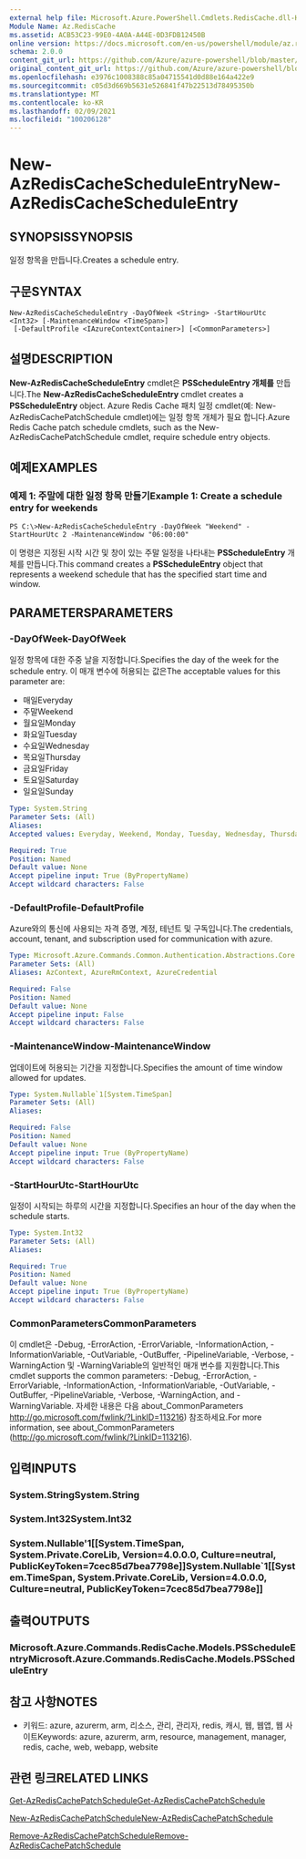 ```yaml
---
external help file: Microsoft.Azure.PowerShell.Cmdlets.RedisCache.dll-Help.xml
Module Name: Az.RedisCache
ms.assetid: ACB53C23-99E0-4A0A-A44E-0D3FDB12450B
online version: https://docs.microsoft.com/en-us/powershell/module/az.rediscache/new-azrediscachescheduleentry
schema: 2.0.0
content_git_url: https://github.com/Azure/azure-powershell/blob/master/src/RedisCache/RedisCache/help/New-AzRedisCacheScheduleEntry.md
original_content_git_url: https://github.com/Azure/azure-powershell/blob/master/src/RedisCache/RedisCache/help/New-AzRedisCacheScheduleEntry.md
ms.openlocfilehash: e3976c1008388c85a04715541d0d88e164a422e9
ms.sourcegitcommit: c05d3d669b5631e526841f47b22513d78495350b
ms.translationtype: MT
ms.contentlocale: ko-KR
ms.lasthandoff: 02/09/2021
ms.locfileid: "100206128"
---
```

# <span data-ttu-id="7c2e5-101">New-AzRedisCacheScheduleEntry</span><span class="sxs-lookup"><span data-stu-id="7c2e5-101">New-AzRedisCacheScheduleEntry</span></span>

## <span data-ttu-id="7c2e5-102">SYNOPSIS</span><span class="sxs-lookup"><span data-stu-id="7c2e5-102">SYNOPSIS</span></span>
<span data-ttu-id="7c2e5-103">일정 항목을 만듭니다.</span><span class="sxs-lookup"><span data-stu-id="7c2e5-103">Creates a schedule entry.</span></span>

## <span data-ttu-id="7c2e5-104">구문</span><span class="sxs-lookup"><span data-stu-id="7c2e5-104">SYNTAX</span></span>

```
New-AzRedisCacheScheduleEntry -DayOfWeek <String> -StartHourUtc <Int32> [-MaintenanceWindow <TimeSpan>]
 [-DefaultProfile <IAzureContextContainer>] [<CommonParameters>]
```

## <span data-ttu-id="7c2e5-105">설명</span><span class="sxs-lookup"><span data-stu-id="7c2e5-105">DESCRIPTION</span></span>
<span data-ttu-id="7c2e5-106">**New-AzRedisCacheScheduleEntry** cmdlet은 **PSScheduleEntry 개체를** 만듭니다.</span><span class="sxs-lookup"><span data-stu-id="7c2e5-106">The **New-AzRedisCacheScheduleEntry** cmdlet creates a **PSScheduleEntry** object.</span></span>
<span data-ttu-id="7c2e5-107">Azure Redis Cache 패치 일정 cmdlet(예: New-AzRedisCachePatchSchedule cmdlet)에는 일정 항목 개체가 필요 합니다.</span><span class="sxs-lookup"><span data-stu-id="7c2e5-107">Azure Redis Cache patch schedule cmdlets, such as the New-AzRedisCachePatchSchedule cmdlet, require schedule entry objects.</span></span>

## <span data-ttu-id="7c2e5-108">예제</span><span class="sxs-lookup"><span data-stu-id="7c2e5-108">EXAMPLES</span></span>

### <span data-ttu-id="7c2e5-109">예제 1: 주말에 대한 일정 항목 만들기</span><span class="sxs-lookup"><span data-stu-id="7c2e5-109">Example 1: Create a schedule entry for weekends</span></span>
```
PS C:\>New-AzRedisCacheScheduleEntry -DayOfWeek "Weekend" -StartHourUtc 2 -MaintenanceWindow "06:00:00"
```

<span data-ttu-id="7c2e5-110">이 명령은 지정된 시작 시간 및 창이 있는 주말 일정을 나타내는 **PSScheduleEntry** 개체를 만듭니다.</span><span class="sxs-lookup"><span data-stu-id="7c2e5-110">This command creates a **PSScheduleEntry** object that represents a weekend schedule that has the specified start time and window.</span></span>

## <span data-ttu-id="7c2e5-111">PARAMETERS</span><span class="sxs-lookup"><span data-stu-id="7c2e5-111">PARAMETERS</span></span>

### <span data-ttu-id="7c2e5-112">-DayOfWeek</span><span class="sxs-lookup"><span data-stu-id="7c2e5-112">-DayOfWeek</span></span>
<span data-ttu-id="7c2e5-113">일정 항목에 대한 주중 날을 지정합니다.</span><span class="sxs-lookup"><span data-stu-id="7c2e5-113">Specifies the day of the week for the schedule entry.</span></span>
<span data-ttu-id="7c2e5-114">이 매개 변수에 허용되는 값은</span><span class="sxs-lookup"><span data-stu-id="7c2e5-114">The acceptable values for this parameter are:</span></span>
- <span data-ttu-id="7c2e5-115">매일</span><span class="sxs-lookup"><span data-stu-id="7c2e5-115">Everyday</span></span> 
- <span data-ttu-id="7c2e5-116">주말</span><span class="sxs-lookup"><span data-stu-id="7c2e5-116">Weekend</span></span> 
- <span data-ttu-id="7c2e5-117">월요일</span><span class="sxs-lookup"><span data-stu-id="7c2e5-117">Monday</span></span> 
- <span data-ttu-id="7c2e5-118">화요일</span><span class="sxs-lookup"><span data-stu-id="7c2e5-118">Tuesday</span></span> 
- <span data-ttu-id="7c2e5-119">수요일</span><span class="sxs-lookup"><span data-stu-id="7c2e5-119">Wednesday</span></span> 
- <span data-ttu-id="7c2e5-120">목요일</span><span class="sxs-lookup"><span data-stu-id="7c2e5-120">Thursday</span></span> 
- <span data-ttu-id="7c2e5-121">금요일</span><span class="sxs-lookup"><span data-stu-id="7c2e5-121">Friday</span></span> 
- <span data-ttu-id="7c2e5-122">토요일</span><span class="sxs-lookup"><span data-stu-id="7c2e5-122">Saturday</span></span> 
- <span data-ttu-id="7c2e5-123">일요일</span><span class="sxs-lookup"><span data-stu-id="7c2e5-123">Sunday</span></span>

```yaml
Type: System.String
Parameter Sets: (All)
Aliases:
Accepted values: Everyday, Weekend, Monday, Tuesday, Wednesday, Thursday, Friday, Saturday, Sunday

Required: True
Position: Named
Default value: None
Accept pipeline input: True (ByPropertyName)
Accept wildcard characters: False
```

### <span data-ttu-id="7c2e5-124">-DefaultProfile</span><span class="sxs-lookup"><span data-stu-id="7c2e5-124">-DefaultProfile</span></span>
<span data-ttu-id="7c2e5-125">Azure와의 통신에 사용되는 자격 증명, 계정, 테넌트 및 구독입니다.</span><span class="sxs-lookup"><span data-stu-id="7c2e5-125">The credentials, account, tenant, and subscription used for communication with azure.</span></span>

```yaml
Type: Microsoft.Azure.Commands.Common.Authentication.Abstractions.Core.IAzureContextContainer
Parameter Sets: (All)
Aliases: AzContext, AzureRmContext, AzureCredential

Required: False
Position: Named
Default value: None
Accept pipeline input: False
Accept wildcard characters: False
```

### <span data-ttu-id="7c2e5-126">-MaintenanceWindow</span><span class="sxs-lookup"><span data-stu-id="7c2e5-126">-MaintenanceWindow</span></span>
<span data-ttu-id="7c2e5-127">업데이트에 허용되는 기간을 지정합니다.</span><span class="sxs-lookup"><span data-stu-id="7c2e5-127">Specifies the amount of time window allowed for updates.</span></span>

```yaml
Type: System.Nullable`1[System.TimeSpan]
Parameter Sets: (All)
Aliases:

Required: False
Position: Named
Default value: None
Accept pipeline input: True (ByPropertyName)
Accept wildcard characters: False
```

### <span data-ttu-id="7c2e5-128">-StartHourUtc</span><span class="sxs-lookup"><span data-stu-id="7c2e5-128">-StartHourUtc</span></span>
<span data-ttu-id="7c2e5-129">일정이 시작되는 하루의 시간을 지정합니다.</span><span class="sxs-lookup"><span data-stu-id="7c2e5-129">Specifies an hour of the day when the schedule starts.</span></span>

```yaml
Type: System.Int32
Parameter Sets: (All)
Aliases:

Required: True
Position: Named
Default value: None
Accept pipeline input: True (ByPropertyName)
Accept wildcard characters: False
```

### <span data-ttu-id="7c2e5-130">CommonParameters</span><span class="sxs-lookup"><span data-stu-id="7c2e5-130">CommonParameters</span></span>
<span data-ttu-id="7c2e5-131">이 cmdlet은 -Debug, -ErrorAction, -ErrorVariable, -InformationAction, -InformationVariable, -OutVariable, -OutBuffer, -PipelineVariable, -Verbose, -WarningAction 및 -WarningVariable의 일반적인 매개 변수를 지원합니다.</span><span class="sxs-lookup"><span data-stu-id="7c2e5-131">This cmdlet supports the common parameters: -Debug, -ErrorAction, -ErrorVariable, -InformationAction, -InformationVariable, -OutVariable, -OutBuffer, -PipelineVariable, -Verbose, -WarningAction, and -WarningVariable.</span></span> <span data-ttu-id="7c2e5-132">자세한 내용은 다음 about_CommonParameters http://go.microsoft.com/fwlink/?LinkID=113216) 참조하세요.</span><span class="sxs-lookup"><span data-stu-id="7c2e5-132">For more information, see about_CommonParameters (http://go.microsoft.com/fwlink/?LinkID=113216).</span></span>

## <span data-ttu-id="7c2e5-133">입력</span><span class="sxs-lookup"><span data-stu-id="7c2e5-133">INPUTS</span></span>

### <span data-ttu-id="7c2e5-134">System.String</span><span class="sxs-lookup"><span data-stu-id="7c2e5-134">System.String</span></span>

### <span data-ttu-id="7c2e5-135">System.Int32</span><span class="sxs-lookup"><span data-stu-id="7c2e5-135">System.Int32</span></span>

### <span data-ttu-id="7c2e5-136">System.Nullable'1[[System.TimeSpan, System.Private.CoreLib, Version=4.0.0.0, Culture=neutral, PublicKeyToken=7cec85d7bea7798e]]</span><span class="sxs-lookup"><span data-stu-id="7c2e5-136">System.Nullable\`1[[System.TimeSpan, System.Private.CoreLib, Version=4.0.0.0, Culture=neutral, PublicKeyToken=7cec85d7bea7798e]]</span></span>

## <span data-ttu-id="7c2e5-137">출력</span><span class="sxs-lookup"><span data-stu-id="7c2e5-137">OUTPUTS</span></span>

### <span data-ttu-id="7c2e5-138">Microsoft.Azure.Commands.RedisCache.Models.PSScheduleEntry</span><span class="sxs-lookup"><span data-stu-id="7c2e5-138">Microsoft.Azure.Commands.RedisCache.Models.PSScheduleEntry</span></span>

## <span data-ttu-id="7c2e5-139">참고 사항</span><span class="sxs-lookup"><span data-stu-id="7c2e5-139">NOTES</span></span>
* <span data-ttu-id="7c2e5-140">키워드: azure, azurerm, arm, 리소스, 관리, 관리자, redis, 캐시, 웹, 웹앱, 웹 사이트</span><span class="sxs-lookup"><span data-stu-id="7c2e5-140">Keywords: azure, azurerm, arm, resource, management, manager, redis, cache, web, webapp, website</span></span>

## <span data-ttu-id="7c2e5-141">관련 링크</span><span class="sxs-lookup"><span data-stu-id="7c2e5-141">RELATED LINKS</span></span>

[<span data-ttu-id="7c2e5-142">Get-AzRedisCachePatchSchedule</span><span class="sxs-lookup"><span data-stu-id="7c2e5-142">Get-AzRedisCachePatchSchedule</span></span>](./Get-AzRedisCachePatchSchedule.md)

[<span data-ttu-id="7c2e5-143">New-AzRedisCachePatchSchedule</span><span class="sxs-lookup"><span data-stu-id="7c2e5-143">New-AzRedisCachePatchSchedule</span></span>](./New-AzRedisCachePatchSchedule.md)

[<span data-ttu-id="7c2e5-144">Remove-AzRedisCachePatchSchedule</span><span class="sxs-lookup"><span data-stu-id="7c2e5-144">Remove-AzRedisCachePatchSchedule</span></span>](./Remove-AzRedisCachePatchSchedule.md)


